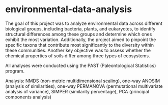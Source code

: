 # environmental-data-analysis

The goal of this project was to analyze environmental data across different biological groups, including bacteria, plants, and eukaryotes, to identify structural differences among these groups and determine which ones exhibit the most variation. Additionally, the project aimed to pinpoint the specific taxons that contribute most significantly to the diversity within these communities. Another key objective was to assess whether the chemical properties of soils differ among three types of ecosystems. 

All analyses were conducted using the PAST (Paleontological Statistics) program.

Analysis: NMDS (non-metric multidimensional scaling), one-way ANOSIM (analysis of similarities), one-way PERMANOVA (permutational multivariate analysis of variance), SIMPER (similarity percentage), PCA (principal components analysis) 
